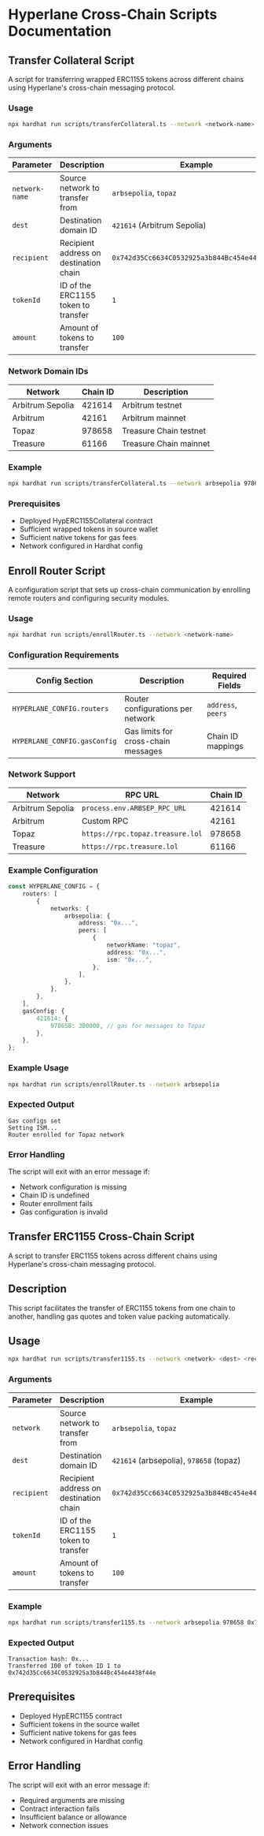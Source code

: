 # Hyperlane Cross-Chain Scripts Documentation

## Transfer Collateral Script

A script for transferring wrapped ERC1155 tokens across different chains using Hyperlane's cross-chain messaging protocol.

### Usage

```bash
npx hardhat run scripts/transferCollateral.ts --network <network-name> <dest> <recipient> <tokenId> <amount>
```

### Arguments

| Parameter      | Description                            | Example                                      |
| -------------- | -------------------------------------- | -------------------------------------------- |
| `network-name` | Source network to transfer from        | `arbsepolia`, `topaz`                        |
| `dest`         | Destination domain ID                  | `421614` (Arbitrum Sepolia)                  |
| `recipient`    | Recipient address on destination chain | `0x742d35Cc6634C0532925a3b844Bc454e4438f44e` |
| `tokenId`      | ID of the ERC1155 token to transfer    | `1`                                          |
| `amount`       | Amount of tokens to transfer           | `100`                                        |

### Network Domain IDs

| Network          | Chain ID | Description            |
| ---------------- | -------- | ---------------------- |
| Arbitrum Sepolia | 421614   | Arbitrum testnet       |
| Arbitrum         | 42161    | Arbitrum mainnet       |
| Topaz            | 978658   | Treasure Chain testnet |
| Treasure         | 61166    | Treasure Chain mainnet |

### Example

```bash
npx hardhat run scripts/transferCollateral.ts --network arbsepolia 978658 0x742d35Cc6634C0532925a3b844Bc454e4438f44e 1 100
```

### Prerequisites

- Deployed HypERC1155Collateral contract
- Sufficient wrapped tokens in source wallet
- Sufficient native tokens for gas fees
- Network configured in Hardhat config

## Enroll Router Script

A configuration script that sets up cross-chain communication by enrolling remote routers and configuring security modules.

### Usage

```bash
npx hardhat run scripts/enrollRouter.ts --network <network-name>
```

### Configuration Requirements

| Config Section               | Description                         | Required Fields    |
| ---------------------------- | ----------------------------------- | ------------------ |
| `HYPERLANE_CONFIG.routers`   | Router configurations per network   | `address`, `peers` |
| `HYPERLANE_CONFIG.gasConfig` | Gas limits for cross-chain messages | Chain ID mappings  |

### Network Support

| Network          | RPC URL                          | Chain ID |
| ---------------- | -------------------------------- | -------- |
| Arbitrum Sepolia | `process.env.ARBSEP_RPC_URL`     | 421614   |
| Arbitrum         | Custom RPC                       | 42161    |
| Topaz            | `https://rpc.topaz.treasure.lol` | 978658   |
| Treasure         | `https://rpc.treasure.lol`       | 61166    |

### Example Configuration

```typescript
const HYPERLANE_CONFIG = {
    routers: [
        {
            networks: {
                arbsepolia: {
                    address: "0x...",
                    peers: [
                        {
                            networkName: "topaz",
                            address: "0x...",
                            ism: "0x...",
                        },
                    ],
                },
            },
        },
    ],
    gasConfig: {
        421614: {
            978658: 300000, // gas for messages to Topaz
        },
    },
};
```

### Example Usage

```bash
npx hardhat run scripts/enrollRouter.ts --network arbsepolia
```

### Expected Output

```
Gas configs set
Setting ISM...
Router enrolled for Topaz network
```

### Error Handling

The script will exit with an error message if:

- Network configuration is missing
- Chain ID is undefined
- Router enrollment fails
- Gas configuration is invalid

## Transfer ERC1155 Cross-Chain Script

A script to transfer ERC1155 tokens across different chains using Hyperlane's cross-chain messaging protocol.

## Description

This script facilitates the transfer of ERC1155 tokens from one chain to another, handling gas quotes and token value packing automatically.

## Usage

```bash
npx hardhat run scripts/transfer1155.ts --network <network> <dest> <recipient> <tokenId> <amount>
```

### Arguments

| Parameter   | Description                            | Example                                      |
| ----------- | -------------------------------------- | -------------------------------------------- |
| `network`   | Source network to transfer from        | `arbsepolia`, `topaz`                        |
| `dest`      | Destination domain ID                  | `421614` (arbsepolia), `978658` (topaz)      |
| `recipient` | Recipient address on destination chain | `0x742d35Cc6634C0532925a3b844Bc454e4438f44e` |
| `tokenId`   | ID of the ERC1155 token to transfer    | `1`                                          |
| `amount`    | Amount of tokens to transfer           | `100`                                        |

### Example

```bash
npx hardhat run scripts/transfer1155.ts --network arbsepolia 978658 0x742d35Cc6634C0532925a3b844Bc454e4438f44e 1 100
```

### Expected Output

```
Transaction hash: 0x...
Transferred 100 of token ID 1 to 0x742d35Cc6634C0532925a3b844Bc454e4438f44e
```

## Prerequisites

- Deployed HypERC1155 contract
- Sufficient tokens in the source wallet
- Sufficient native tokens for gas fees
- Network configured in Hardhat config

## Error Handling

The script will exit with an error message if:

- Required arguments are missing
- Contract interaction fails
- Insufficient balance or allowance
- Network connection issues
